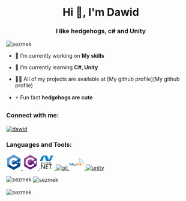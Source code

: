 <h1 align="center">Hi 👋, I'm Dawid</h1>
<h3 align="center">I like hedgehogs, c# and Unity</h3>

<p align="left"> <img src="https://komarev.com/ghpvc/?username=sezmek&label=Profile%20views&color=0e75b6&style=flat" alt="sezmek" /> </p>

- 🔭 I’m currently working on **My skills**

- 🌱 I’m currently learning **C#, Unity**

- 👨‍💻 All of my projects are available at [My github profile](My github profile)

- ⚡ Fun fact **hedgehogs are cute**

<h3 align="left">Connect with me:</h3>
<p align="left">
<a href="https://www.linkedin.com/in/dawid-pa%C5%82ac-657ab6274" target="blank"><img align="center" src="https://raw.githubusercontent.com/rahuldkjain/github-profile-readme-generator/master/src/images/icons/Social/linked-in-alt.svg" alt="dawid" height="30" width="40" /></a>
</p>

<h3 align="left">Languages and Tools:</h3>
<p align="left"> <a href="https://www.w3schools.com/cpp/" target="_blank" rel="noreferrer"> <img src="https://raw.githubusercontent.com/devicons/devicon/master/icons/cplusplus/cplusplus-original.svg" alt="cplusplus" width="40" height="40"/> </a> <a href="https://www.w3schools.com/cs/" target="_blank" rel="noreferrer"> <img src="https://raw.githubusercontent.com/devicons/devicon/master/icons/csharp/csharp-original.svg" alt="csharp" width="40" height="40"/> </a> <a href="https://dotnet.microsoft.com/" target="_blank" rel="noreferrer"> <img src="https://raw.githubusercontent.com/devicons/devicon/master/icons/dot-net/dot-net-original-wordmark.svg" alt="dotnet" width="40" height="40"/> </a> <a href="https://git-scm.com/" target="_blank" rel="noreferrer"> <img src="https://www.vectorlogo.zone/logos/git-scm/git-scm-icon.svg" alt="git" width="40" height="40"/> </a> <a href="https://www.mysql.com/" target="_blank" rel="noreferrer"> <img src="https://raw.githubusercontent.com/devicons/devicon/master/icons/mysql/mysql-original-wordmark.svg" alt="mysql" width="40" height="40"/> </a> <a href="https://unity.com/" target="_blank" rel="noreferrer"> <img src="https://www.vectorlogo.zone/logos/unity3d/unity3d-icon.svg" alt="unity" width="40" height="40"/> </a> </p>

<p><img align="left" src="https://github-readme-stats.vercel.app/api/top-langs?username=sezmek&show_icons=true&locale=en&layout=compact" alt="sezmek" /></p>

<p>&nbsp;<img align="center" src="https://github-readme-stats.vercel.app/api?username=sezmek&show_icons=true&locale=en" alt="sezmek" /></p>

<p><img align="center" src="https://github-readme-streak-stats.herokuapp.com/?user=sezmek&" alt="sezmek" /></p>
